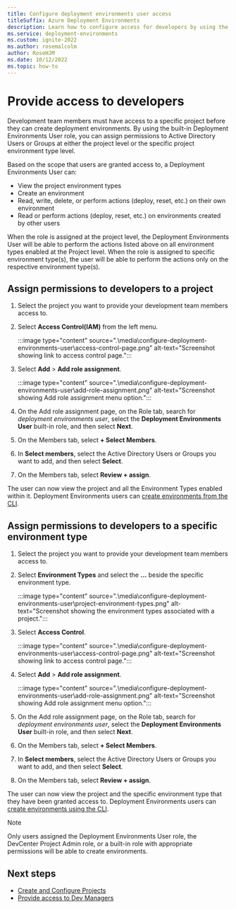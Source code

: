```yaml
---
title: Configure deployment environments user access
titleSuffix: Azure Deployment Environments
description: Learn how to configure access for developers by using the Deployment Environments Users built-in role.
ms.service: deployment-environments
ms.custom: ignite-2022
ms.author: rosemalcolm
author: RoseHJM
ms.date: 10/12/2022
ms.topic: how-to
---
```



# Provide access to developers

Development team members must have access to a specific project before they can create deployment environments. By using the built-in Deployment Environments User role, you can assign permissions to Active Directory Users or Groups at either the project level or the specific project environment type level. 

Based on the scope that users are granted access to, a Deployment Environments User can:

* View the project environment types 
* Create an environment
* Read, write, delete, or perform actions (deploy, reset, etc.) on their own environment
* Read or perform actions (deploy, reset, etc.) on environments created by other users

When the role is assigned at the project level, the Deployment Environments User will be able to perform the actions listed above on all environment types enabled at the Project level. When the role is assigned to specific environment type(s), the user will be able to perform the actions only on the respective environment type(s).

## Assign permissions to developers to a project

1. Select the project you want to provide your development team members access to.
2. Select **Access Control(IAM)** from the left menu.

   :::image type="content" source=".\media\configure-deployment-environments-user\access-control-page.png" alt-text="Screenshot showing link to access control page.":::

3. Select **Add** > **Add role assignment**.

   :::image type="content" source=".\media\configure-deployment-environments-user\add-role-assignment.png" alt-text="Screenshot showing Add role assignment menu option.":::

4. On the Add role assignment page, on the Role tab, search for *deployment environments user*, select the **Deployment Environments User** built-in role, and then select **Next**.
5. On the Members tab, select **+ Select Members**.
6. In **Select members**, select the Active Directory Users or Groups you want to add, and then select **Select**.
7. On the Members tab, select **Review + assign**.

The user can now view the project and all the Environment Types enabled within it. Deployment Environments users can [create environments from the CLI](./quickstart-create-access-environments.md).

## Assign permissions to developers to a specific environment type

1. Select the project you want to provide your development team members access to.
2. Select **Environment Types** and select the **...** beside the specific environment type.

   :::image type="content" source=".\media\configure-deployment-environments-user\project-environment-types.png" alt-text="Screenshot showing the environment types associated with a project.":::

3. Select **Access Control**.

   :::image type="content" source=".\media\configure-deployment-environments-user\access-control-page.png" alt-text="Screenshot showing link to access control page.":::

4. Select **Add** > **Add role assignment**.

   :::image type="content" source=".\media\configure-deployment-environments-user\add-role-assignment.png" alt-text="Screenshot showing Add role assignment menu option.":::

5. On the Add role assignment page, on the Role tab, search for *deployment environments user*, select the **Deployment Environments User** built-in role, and then select **Next**.
6. On the Members tab, select **+ Select Members**.
7. In **Select members**, select the Active Directory Users or Groups you want to add, and then select **Select**.
8. On the Members tab, select **Review + assign**.

The user can now view the project and the specific environment type that they have been granted access to. Deployment Environments users can [create environments using the CLI](./quickstart-create-access-environments.md).

> [!NOTE]
> Only users assigned the Deployment Environments User role, the DevCenter Project Admin role, or a built-in role with appropriate permissions will be able to create environments.

## Next steps

* [Create and Configure Projects](./quickstart-create-and-configure-projects.md)
* [Provide access to Dev Managers](./how-to-configure-project-admin.md)
